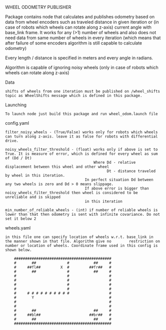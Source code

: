 WHEEL ODOMETRY PUBLISHER

Package contains node that calculates and publishes odometry based on data from wheel encoders such as traveled distance in given iteration or (in case of robots which wheels can rotate along z-axis) current angle with base_link frame. It works for any (>1) number of wheels and also does not need data from same number of wheels in every iteration (which means that after failure of some encoders algorithm is still capable to calculate odometry)  

Every length / distance is specified in meters and every angle in radians.

Algorithm is capable of ignoring noisy wheels (only in case of robots which wheels can rotate along z-axis)

Data 
  
    shifts of wheels from one iteration must be published on /wheel_shifts topic as WheelShifts message which is defined in this package. 


Launching 
 
    To launch node just build this package and run wheel_odom.launch file 



config.yaml
    
    filter_noisy_wheels - (True/False) works only for robots which wheels can turn along z-axis. leave it as false for robots with differential drive. 

    noisy_wheels_filter_threshold - (float) works only if above is set to True. It is measure of error, which is defined for every wheel as sum of (Dd / Dt) 
                                            Where Dd - relative displacement between this wheel and other wheel
                                                  Dt - distance traveled by wheel in this iteration.
                                        In perfect situation Dd between any two wheels is zero and Dd > 0 means slippage.
                                        If above error is bigger than noisy_wheels_filter_threshold then wheel is considered to be unreliable and is skipped 
                                        in this iteration 

    min_number_of_reliable_wheels - (int) if number of reliable wheels is lower than that then odometry is sent with infinite covariance. Do not set it below 2
    
wheels.yaml

    in this file one can specify location of wheels w.r.t. base_link in the manner shown in that file. Algorithm give no        restriction on number or location of wheels. Coordinate frame used in this config is shown below. 

        ############################################
        #       ##              #           ##     # 
        #     ##fl##         X  #         ##fr##   #
        #       ##              #           ##     #
        #                       #                  #
        #                       #                  #
        #                       #                  #
        #                       #                  #
        #     # # # # # # # # # #                  #
        #       Y                                  #
        #                                          #
        #                                          #
        #       ##                          ##     #
        #     ##bl##                      ##br##   #
        #       ##                          ##     #
        ############################################


